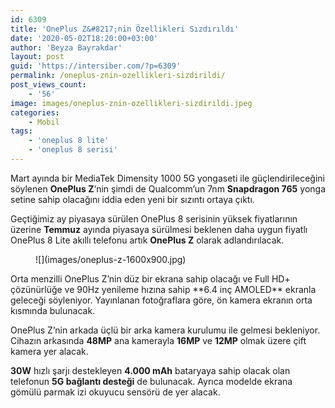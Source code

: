 ```yaml
---
id: 6309
title: 'OnePlus Z&#8217;nin Özellikleri Sızdırıldı'
date: '2020-05-02T18:20:00+03:00'
author: 'Beyza Bayrakdar'
layout: post
guid: 'https://intersiber.com/?p=6309'
permalink: /oneplus-znin-ozellikleri-sizdirildi/
post_views_count:
    - '56'
image: images/oneplus-znin-ozellikleri-sizdirildi.jpeg
categories:
    - Mobil
tags:
    - 'oneplus 8 lite'
    - 'oneplus 8 serisi'
---
```


Mart ayında bir MediaTek Dimensity 1000 5G yongaseti ile güçlendirileceğini söylenen **OnePlus Z**‘nin şimdi de Qualcomm’un 7nm **Snapdragon 765** yonga setine sahip olacağını iddia eden yeni bir sızıntı ortaya çıktı.

Geçtiğimiz ay piyasaya sürülen OnePlus 8 serisinin yüksek fiyatlarının üzerine **Temmuz** ayında piyasaya sürülmesi beklenen daha uygun fiyatlı OnePlus 8 Lite akıllı telefonu artık **OnePlus Z** olarak adlandırılacak.

<figure class="wp-block-image size-large">![](images/oneplus-z-1600x900.jpg)</figure>Orta menzilli OnePlus Z’nin düz bir ekrana sahip olacağı ve Full HD+ çözünürlüğe ve 90Hz yenileme hızına sahip **6.4 inç AMOLED** ekranla geleceği söyleniyor. Yayınlanan fotoğraflara göre, ön kamera ekranın orta kısmında bulunacak.

OnePlus Z’nin arkada üçlü bir arka kamera kurulumu ile gelmesi bekleniyor. Cihazın arkasında **48MP** ana kamerayla **16MP** ve **12MP** olmak üzere çift kamera yer alacak.

**30W** hızlı şarjı destekleyen **4.000 mAh** bataryaya sahip olacak olan telefonun **5G bağlantı desteği** de bulunacak. Ayrıca modelde ekrana gömülü parmak izi okuyucu sensörü de yer alacak.